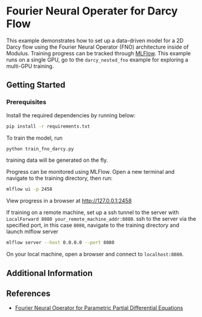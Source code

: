 # Fourier Neural Operater for Darcy Flow

This example demonstrates how to set up a data-driven model for a 2D Darcy flow using
the Fourier Neural Operator (FNO) architecture inside of Modulus.
Training progress can be tracked through [MLFlow](https://mlflow.org/docs/latest/index.html).
This example runs on a single GPU, go to the
`darcy_nested_fno` example for exploring a multi-GPU training.

## Getting Started

### Prerequisites

Install the required dependencies by running below:

```bash
pip install -r requirements.txt
```

To train the model, run

```bash
python train_fno_darcy.py
```

training data will be generated on the fly.

Progress can be monitored using MLFlow. Open a new terminal and navigate to the training
directory, then run:

```bash
mlflow ui -p 2458
```

View progress in a browser at <http://127.0.0.1:2458>

If training on a remote machine, set up a ssh tunnel to
the server with `LocalForward 8080 your_remote_machine_addr:8080`.
ssh to the server via the specified port, in this case `8080`, navigate to the training
directory and launch mlflow server

```bash
mlflow server --host 0.0.0.0 --port 8080
```

On your local machine, open a browser and connect to `localhost:8080`.

## Additional Information

## References

- [Fourier Neural Operator for Parametric Partial Differential Equations](https://arxiv.org/abs/2010.08895)
